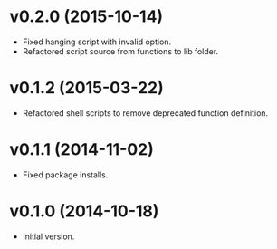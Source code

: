 # v0.2.0 (2015-10-14)

- Fixed hanging script with invalid option.
- Refactored script source from functions to lib folder.

# v0.1.2 (2015-03-22)

- Refactored shell scripts to remove deprecated function definition.

# v0.1.1 (2014-11-02)

- Fixed package installs.

# v0.1.0 (2014-10-18)

- Initial version.
